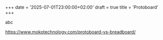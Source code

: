+++
date = '2025-07-01T23:00:00+02:00'
draft = true
title = 'Protoboard'
+++

abc

https://www.mokotechnology.com/protoboard-vs-breadboard/
